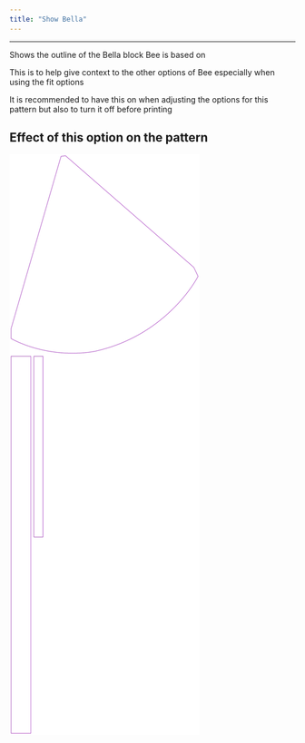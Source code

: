```yaml
---
title: "Show Bella"
---
```


---

Shows the outline of the Bella block Bee is based on

This is to help give context to the other options of Bee especially when using the fit options

<Note>

It is recommended to have this on when adjusting the options for this pattern but also to turn it off before printing

</Note>

## Effect of this option on the pattern

![This image shows the effect of this option by superimposing several variants that have a different value for this option](bee_bellaguide_sample.svg "Effect of this option on the pattern")
